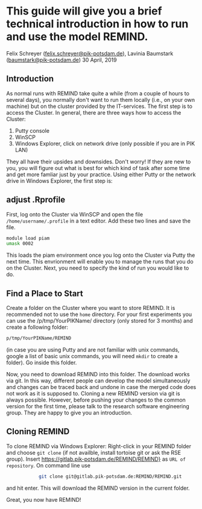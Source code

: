 This guide will give you a brief technical introduction in how to run and use the model REMIND.
================
Felix Schreyer (<felix.schreyer@pik-potsdam.de>), Lavinia Baumstark (<baumstark@pik-potsdam.de>)
30 April, 2019

Introduction
--------------

As normal runs with REMIND take quite a while (from a couple of hours to several days), you normally don't want to run them locally (i.e., on your own machine) but on the cluster provided by the IT-services. The first step is to access the Cluster. In general, there are three ways how to access the Cluster:
	
1. Putty console 
2. WinSCP 
3. Windows Explorer, click on network drive (only possible if you are in PIK LAN)

They all have their upsides and downsides. Don't worry! If they are new to you, you will figure out what is best for which kind of task after some time and get more famliar just by your practice. Using either Putty or the network drive in Windows Explorer, the first step is:

adjust .Rprofile
-----------------
First, log onto the Cluster via WinSCP and open the file `/home/username/.profile` in a text editor. Add these two lines and save the file.

``` bash
module load piam 
umask 0002
```
This loads the piam environment once you log onto the Cluster via Putty the next time. This envrionment will enable you to manage the runs that you do on the Cluster. Next, you need to specify the kind of run you would like to do. 
   	
Find a Place to Start
-----------------------

Create a folder on the Cluster where you want to store REMIND. It is recommended not to use the `home` directory. For your first experiments you can use the /p/tmp/YourPIKName/ directory (only stored for 3 months) and create a following folder:

``` bash
p/tmp/YourPIKName/REMIND
```
(in case you are using Putty and are not familiar with unix commands, google a list of basic unix commands, you will need `mkdir` to create a folder). Go inside this folder.

Now, you need to download REMIND into this folder. The download works via git. In this way, different people can develop the model simultaneously and changes can be traced back and undone in case the merged code does not work as it is supposed to. Cloning a new REMIND version via git is always possible. However, before pushing your changes to the common version for the first time, please talk to the research software engineering group. They are happy to give you an introduction.

Cloning REMIND
--------------------

To clone REMIND via Windows Explorer: Right-click in your REMIND folder and choose `git clone` (if not availble, install tortoise git or ask the RSE group). Insert <https://gitlab.pik-potsdam.de/REMIND/REMIND}>
as `URL of repository`. On command line use

``` bash
			git clone git@gitlab.pik-potsdam.de:REMIND/REMIND.git
```

and hit enter. This will download the REMIND version in the current folder.


Great, you now have REMIND!

